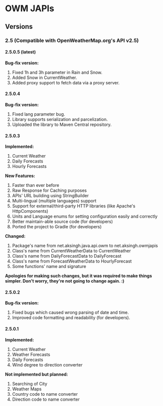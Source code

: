 # OWM JAPIs

## Versions
### 2.5 (Compatible with OpenWeatherMap.org's API v2.5)


#### 2.5.0.5 (latest)

**Bug-fix version:**

1. Fixed 1h and 3h parameter in Rain and Snow.
2. Added Snow in CurrentWeather.
3. Added proxy support to fetch data via a proxy server.


#### 2.5.0.4

**Bug-fix version:**

1. Fixed lang parameter bug.
2. Library supports serialization and parcelization.
3. Uploaded the library to Maven Central repository.


#### 2.5.0.3

**Implemented:**

1. Current Weather
2. Daily Forecasts
3. Hourly Forecasts

**New Features:**

1. Faster than ever before
2. Raw Response for Caching purposes
3. APIs' URL building using StringBuilder
4. Multi-lingual (multiple languages) support
5. Support for external/third-party HTTP libraries (like Apache's HttpComponents)
6. Units and Language enums for setting configuration easily and correctly
7. Better maintain-able source code (for developers)
8. Ported the project to Gradle (for developers)

**Changed:**

1. Package's name from net.aksingh.java.api.owm to net.aksingh.owmjapis
2. Class's name from CurrentWeatherData to CurrentWeather
3. Class's name from DailyForecastData to DailyForecast
4. Class's name from ForecastWeatherData to HourlyForecast
5. Some functions' name and signature

**Apologies for making such changes, but it was required to make things simpler. Don't worry, they're not going to change again. :)**


#### 2.5.0.2

**Bug-fix version:**

1. Fixed bugs which caused wrong parsing of date and time.
2. Improved code formatting and readability (for developers).


#### 2.5.0.1

**Implemented:**

1. Current Weather
2. Weather Forecasts
3. Daily Forecasts
4. Wind degree to direction converter

**Not implemented but planned:**

1. Searching of City
2. Weather Maps
3. Country code to name converter
4. Direction code to name converter
